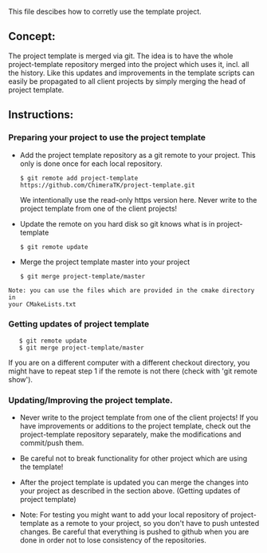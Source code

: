 This file descibes how to corretly use the template project.

## Concept:
The project template is merged via git. The idea is to have the whole
project-template repository merged into the project which uses it, incl.
all the history. Like this updates and improvements in the template
scripts can easily be propagated to all client projects by simply
merging the head of project template.

## Instructions:

### Preparing your project to use the project template
  -  Add the project template repository as a git remote to your project.
     This only is done once for each local repository.
     ```
     $ git remote add project-template https://github.com/ChimeraTK/project-template.git
     ```
     We intentionally use the read-only https version here. Never write
     to the project template from one of the client projects!

  -  Update the remote on you hard disk so git knows what is in
     project-template
     ```
     $ git remote update
     ```

  -  Merge the project template master into your project
     ```
     $ git merge project-template/master
     ```

    Note: you can use the files which are provided in the cmake directory in
    your CMakeLists.txt

### Getting updates of project template
  ```
     $ git remote update
     $ git merge project-template/master

  ```
  If you are on a different computer with a different checkout
  directory, you might have to repeat step 1 if the remote is not there
  (check with 'git remote show').

### Updating/Improving the project template.

  - Never write to the project template from one of the client projects!  If
    you have improvements or additions to the project template, check out
    the project-template repository separately, make the modifications and
    commit/push them.
  
  - Be careful not to break functionality for other project which are using
    the template!
  
  - After the project template is updated you can merge the changes into
    your project as described in the section above. (Getting updates of project template)
  
  - Note: For testing you might want to add your local repository of
    project-template as a remote to your project, so you don't have to push
    untested changes. Be careful that everything is pushed to github when
    you are done in order not to lose consistency of the repositories.
